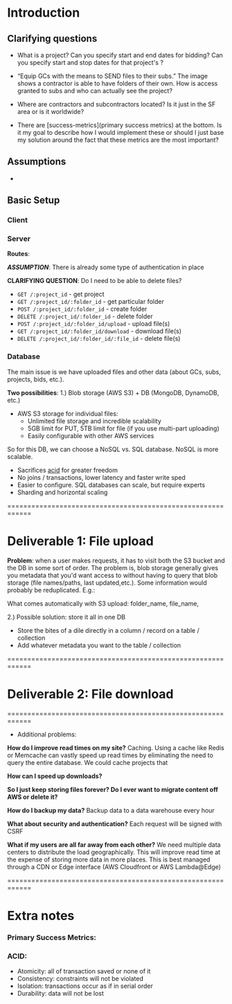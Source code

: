 # Introduction

## Clarifying questions

- What is a project? Can you specify start and end dates for bidding? Can you specify start and stop dates for that project's ?

- “Equip GCs with the means to SEND files to their subs.” The image shows a contractor is able to have folders of their own. How is access granted to subs and who can actually see the project?

- Where are contractors and subcontractors located? Is it just in the SF area or is it worldwide?

- There are [success-metrics](primary success metrics) at the bottom. Is it my goal to describe how I would implement these or should I just base my solution around the fact that these metrics are the most important?

## Assumptions

-

## Basic Setup

### Client

### Server

**Routes**:

**_ASSUMPTION_**: There is already some type of authentication in place

**CLARIFYING QUESTION**: Do I need to be able to delete files?

- `GET /:project_id` - get project
- `GET /:project_id/:folder_id` - get particular folder
- `POST /:project_id/:folder_id` - create folder
- `DELETE /:project_id/:folder_id` - delete folder
- `POST /:project_id/:folder_id/upload` - upload file(s)
- `GET /:project_id/:folder_id/download` - download file(s)
- `DELETE /:project_id/:folder_id/:file_id` - delete file(s)

### Database

The main issue is we have uploaded files and other data (about GCs, subs, projects, bids, etc.).

**Two possibilities**:
1.) Blob storage (AWS S3) + DB (MongoDB, DynamoDB, etc.)

- AWS S3 storage for individual files:
  - Unlimited file storage and incredible scalability
  - 5GB limit for PUT, 5TB limit for file (if you use multi-part uploading)
  - Easily configurable with other AWS services

So for this DB, we can choose a NoSQL vs. SQL database. NoSQL is more scalable.

- Sacrifices [acid](ACID-compliancy) for greater freedom
- No joins / transactions, lower latency and faster write sped
- Easier to configure. SQL databases can scale, but require experts
- Sharding and horizontal scaling

============================================================

# Deliverable 1: File upload

**Problem**: when a user makes requests, it has to visit both the S3 bucket and the DB in some sort of order. The problem is, blob storage generally gives you metadata that you'd want access to without having to query that blob storage (file names/paths, last updated,etc.). Some information would probably be reduplicated. E.g.:

What comes automatically with S3 upload: folder_name, file_name,

2.) Possible solution: store it all in one DB

- Store the bites of a dile directly in a column / record on a table / collection
- Add whatever metadata you want to the table / collection

============================================================

# Deliverable 2: File download

============================================================

- Additional problems:

**How do I improve read times on my site?**
Caching. Using a cache like Redis or Memcache can vastly speed up read times by eliminating the need to query the entire database.
We could cache projects that

**How can I speed up downloads?**

**So I just keep storing files forever? Do I ever want to migrate content off AWS or delete it?**

**How do I backup my data?**
Backup data to a data warehouse every hour

**What about security and authentication?**
Each request will be signed with CSRF

**What if my users are all far away from each other?**
We need multiple data centers to distribute the load geographically. This will improve read time at the expense of storing more data in more places. This is best managed through a CDN or Edge interface (AWS Cloudfront or AWS Lambda@Edge)

============================================================

# Extra notes

<a name="success-metrics"></a>

### Primary Success Metrics:

<a name="acid"></a>

### ACID:

- Atomicity: all of transaction saved or none of it
- Consistency: constraints will not be violated
- Isolation: transactions occur as if in serial order
- Durability: data will not be lost
